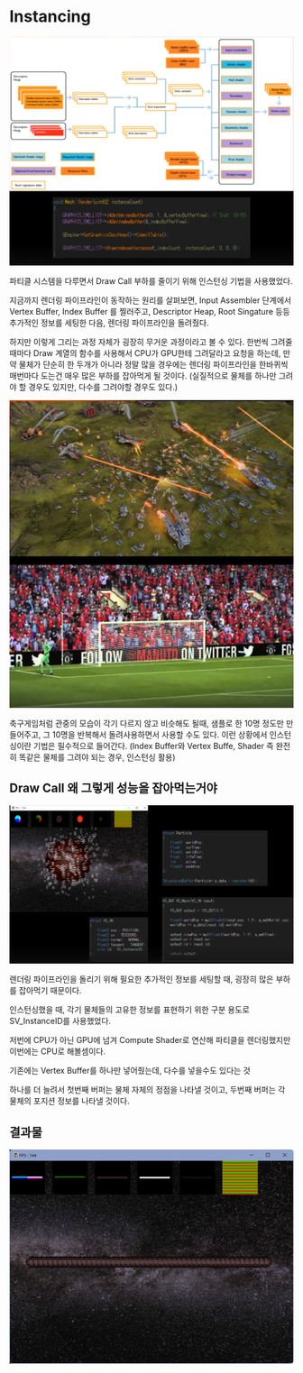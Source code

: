 # Instancing

![image-20240320154426162](../../../image/image-20240320154426162.png)

파티클 시스템을 다루면서 Draw Call 부하를 줄이기 위해 인스턴싱 기법을 사용했었다.

지금까지 렌더링 파이프라인이 동작하는 원리를 살펴보면, Input Assembler 단계에서 Vertex Buffer, Index Buffer 를 찔러주고, Descriptor Heap, Root Singature 등등 추가적인 정보를 세팅한 다음, 렌더링 파이프라인을 돌려줬다.

하지만 이렇게 그리는 과정 자체가 굉장히 무거운 과정이라고 볼 수 있다. 한번씩 그려줄때마다 Draw 계열의 함수를 사용해서 CPU가 GPU한테 그려달라고 요청을 하는데, 만약 물체가 단순히 한 두개가 아니라 정말 많을 경우에는 렌더링 파이프라인을 한바퀴씩 매번마다 도는건 매우 많은 부하를 잡아먹게 될 것이다. (실질적으로 물체를 하나만 그려야 할 경우도 있지만, 다수를 그려야할 경우도 있다.)

![image-20240320154405430](../../../image/image-20240320154405430.png)

축구게임처럼 관중의 모습이 각기 다르지 않고 비슷해도 될때, 샘플로 한 10명 정도만 만들어주고, 그 10명을 반복해서 돌려사용하면서 사용할 수도 있다. 이런 상황에서 인스턴싱이란 기법은 필수적으로 들어간다. (Index Buffer와 Vertex Buffe, Shader 즉 완전히 똑같은 물체를 그려야 되는 경우, 인스턴싱 활용)

## Draw Call 왜 그렇게 성능을 잡아먹는거야

![image-20240320154438701](../../../image/image-20240320154438701.png)

렌더링 파이프라인을 돌리기 위해 필요한 추가적인 정보를 세팅할 때, 굉장히 많은 부하를 잡아먹기 때문이다.

인스턴싱했을 때, 각기 물체들의 고유한 정보를 표현하기 위한 구분 용도로 SV_InstanceID를 사용했었다.

저번에 CPU가 아닌 GPU에 넘겨 Compute Shader로 연산해 파티클을 렌더링했지만 이번에는 CPU로 해볼셈이다.

기존에는 Vertex Buffer를 하나만 넣어줬는데, 다수를 넣을수도 있다는 것

하나를 더 늘려서 첫번째 버퍼는 물체 자체의 정점을 나타낼 것이고, 두번째 버퍼는 각 물체의 포지션 정보를 나타낼 것이다.

## 결과물

![image-20240320152749397](../../../image/image-20240320152749397.png)